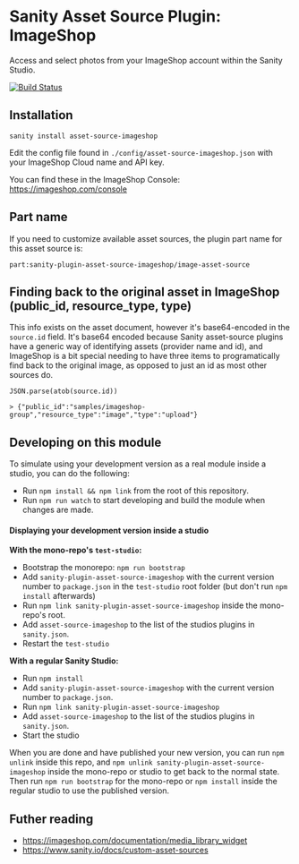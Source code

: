 # Sanity Asset Source Plugin: ImageShop

Access and select photos from your ImageShop account within the Sanity Studio.

[![Build Status](https://travis-ci.org/sanity-io/sanity-plugin-asset-source-imageshop.svg?branch=master)](https://travis-ci.org/sanity-io/sanity-plugin-asset-source-imageshop)


## Installation

`sanity install asset-source-imageshop`

Edit the config file found in `./config/asset-source-imageshop.json` with your ImageShop Cloud name and API key.

You can find these in the ImageShop Console: https://imageshop.com/console

## Part name

If you need to customize available asset sources, the plugin part name for this asset source is:

`part:sanity-plugin-asset-source-imageshop/image-asset-source`

## Finding back to the original asset in ImageShop (public_id, resource_type, type)
This info exists on the asset document, however it's base64-encoded in the `source.id` field.
It's base64 encoded because Sanity asset-source plugins have a generic way of identifying assets (provider name and id), and ImageShop is a bit special needing to have three items to programatically find back to the original image, as opposed to just an id as most other sources do.

```
JSON.parse(atob(source.id))

> {"public_id":"samples/imageshop-group","resource_type":"image","type":"upload"}
```

## Developing on this module

To simulate using your development version as a real module inside a studio, you can do the following:

* Run `npm install && npm link` from the root of this repository.
* Run `npm run watch` to start developing and build the module when changes are made.

#### Displaying your development version inside a studio

**With the mono-repo's `test-studio`:**

  * Bootstrap the monorepo: `npm run bootstrap`
  * Add `sanity-plugin-asset-source-imageshop` with the current version number to `package.json` in the `test-studio` root folder (but don't run `npm install` afterwards)
  * Run `npm link sanity-plugin-asset-source-imageshop` inside the mono-repo's root.
  * Add `asset-source-imageshop` to the list of the studios plugins in `sanity.json`.
  * Restart the `test-studio`

**With a regular Sanity Studio:**
  * Run `npm install`
  * Add `sanity-plugin-asset-source-imageshop` with the current version number to `package.json`.
  * Run `npm link sanity-plugin-asset-source-imageshop`
  * Add `asset-source-imageshop` to the list of the studios plugins in `sanity.json`.
  * Start the studio

When you are done and have published your new version, you can run `npm unlink` inside this repo, and `npm unlink sanity-plugin-asset-source-imageshop` inside the mono-repo or studio to get back to the normal state. Then run `npm run bootstrap` for the mono-repo or `npm install` inside the regular studio to use the published version.


## Futher reading
* https://imageshop.com/documentation/media_library_widget
* https://www.sanity.io/docs/custom-asset-sources
